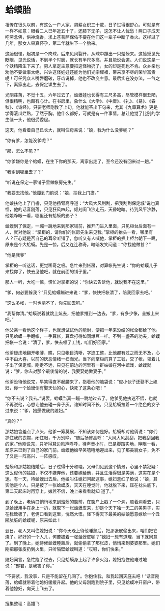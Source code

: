 # 蛤蟆胎

相传在很久以前，有这么一户人家，男耕女织三十載，日子过得很舒心。可就是有一样不如意：眼看二人已年近五十了，还膝下无子，这怎不让人忧愁！两口子成天吃斋念佛，供神烧香，求上苍菩萨保佑不要在他们这一辈子中断了香火。这样过了几年，那女人果真怀孕，第二年就生下一个胎来。

这胎很怪，起初是一个肉球，后来见风裂开，从球中蹦出一只蛤蟆来。这蛤蟆见光眨眼，见光说话，不到半个时辰，就长有半尺多高，并且能说会道。人们说这是一个妖精降生下来了。男人拿定主意要把这怪物扔了，女的却是死也不肯。众乡亲也劝他不要做事太绝，兴许这怪娃娃还能为他们光宗耀祖，带来享不尽的荣华富贵呢！可任凭众人嘴唇磨破，牙齿说掉，他也不改变主意。最后实在没办法，一气之下，离家出走，去保定谋生去了。

光阴荏苒，不觉十五，六年过去了。蛤蟆娃也长得有三尺多高，尽管模样很丑陋，但很精明，也颇有心计。在书房里，象什么《大学》、《中庸》、《礼》、《易》、《春秋》、《诗经》，只要老师刚教了上句，他就能答出下句来，尤其《九章算术》更是学得滚瓜烂熟，了然于胸。他什么都好，可就是有一件事情，总让他觉了比别的学生低一头，他很受委屈。

这天，他看着自己已长大，就叫住母亲说：“娘，我为什么没爹呢？”

“你有爹，怎能没爹呢？”

“那，怎么不见？”

“你爹嫌你是个蛤蟆，在生下你的那天，离家出走了，至今还没有回来过一趟。”

“我爹到哪里去了？”

“听说在保定一家铺子里做帐房先生。”

“我要去找他。”他蹦到门前说：“娘，扶我上门擔。”

他娘扶他上了门檐，只见他扬臂高呼道：“大风大风刮刮，把我刮到保定城”说也真怪，他的话音刚落，只见狂风四起，倾刻间飞沙走石，天昏地暗。待到风平沙静，他娘睁眼一看，哪里还有蛤蟆的影子？

蛤蟆到了保定，一蹦一跳地来到那家铺前，推开门进入里面，只见柜台后面有一人，就对他说：“掌柜的，请你们的帐房先生来见我。”掌柜的抬头一看，哪里有人？正心疑是否自己的耳朵听错了，忽听又有人喊他，掌柜的扒上柜台朝下一瞧，原来是个大蛤蟆。先是一惊，后又连连称奇，暗暗发笑问道：“你找他做甚？”

“他是我爹”

掌柜的一听这话，更觉稀奇之极。急忙来到帐房，对算帐先生说：“你的蛤蟆儿子来找你了，快去见他吧，就在前面的铺子里。”

那人一听，大吃一惊，慌忙对掌柜的说：“你快去告诉他，就说我不在这里。”

“爹，何必要躲我？”只见蛤蟆蹦进来说：“爹，快快把帐清了，陪我回家去吧。”

“这么多帐，一时也清不了，你先回去吧。”

“我帮你清。”蛤蟆说着就跳上炕去，把他爹推到一边去。“爹，有多少怅，全搬上来吧。”

他父亲一看他这个样子，也就想试试他的能耐，便把一年来没结的帐全都给了他。只见蛤蟆一手翻帐，一手算帐，算盘打得如同爆豆一样。不到一盏茶的功夫，蛤蟆把帐一合说：“清了，爹，快去领了工钱，咱们好回家。”

他爹疑虑地翻开帐薄，瞧，只见帐目清晰，字迹工整，比他都有过之而无不及，心中不由大喜，以前的厌恶情绪一扫而光。当下向掌柜的算了工钱，交了帐，领着儿子出了保定城。刚走不远，只见在前边的河里有一群姑娘在河中嬉戏，蛤蟆就说：“爹，你去对那个最俊俏的说，我要娶她做妻子。”

他爹没待他说完，早笑得直不起腰来了，指着他的脑袋说：“俊小伙子还娶不上媳妇，你一个蛤蟆倒有娶天仙的心，快死了这条心吧！”

“你不去说？我去。”说罢，蛤蟆当真一蹦一跳地过去了。他爹见他执迷不悟，也就不再说他，心想让他去碰一鼻子灰。谁知时间不长，只见蛤蟆拉着一个绝色的女子过来说：“爹，她愿做我的媳妇。”

“真的？”

那姑娘含羞点了点头，他爹一筹莫展，不知该如何是好。蛤蟆却对他俩说：“你们抓住我的衣襟，闭住眼，千万别睁。“随后扬臂高呼：“大风大风刮刮，把我刮回我的家。”他刚说完，只听得耳边风声呼呼，待声音小时，已是脚踏实地，睁眼一看，却原来已到了自己的家门前。蛤蟆他娘早笑嘻嘻地迎出来，见了那美貌女子，免不了又是一阵高兴，一阵感叹。

蛤蟆和那姑娘结婚后，日子过得十分和睦。父母们见到这个情景，心里不禁犯疑：这么俊俏的姑娘，不仅不嫌弃他，还要嫁给他，并且生活得很是美满，这实在是个迷。有一天，待蛤蟆出去后，他娘叫住媳妇问起这事，媳妇羞红了脸说：“娘，其实他是个人，只是披了一张蛤蟆皮，天天在睡觉时，他就脱下来，压在枕头底下，第二天起床时再穿上。娘若不信，晚上来看看就知
道了。”

到了晚上，老俩口悄悄地来到蛤蟆的窗前，在窗户上戳了一个洞，顺着洞看去，只见蛤蟆用手在身上一扒，就取下一张蛤蟆皮来，却是个天下独一无二的美男子，实在标致极了，老俩口看到这里，恍然大悟。怪下得天下最美的姑娘愿意嫁给一个丑陋肮脏的蛤蟆呢，原来如此！

翌日，老人又叫住媳妇说：“你今天晚上待他睡熟后，把那张皮偷出来，咱们把它烧了。好好的一个人儿，何苦披着一张蛤蟆皮呢？”媳妇一想有道理，当下就同意了。到了晚上，她侍候蛤蟆睡熟后，就偷偷拿了那张皮，悄悄来到婆婆那里。她们刚把那张皮扔到火里，只听隔壁蛤蟆叫道：“哎呀，你们快来。”

媳妇闻言，急忙跑了过去，只见蛤蟆身上起了许多火泡，媳妇抱住他难过地说：“郎君，是我害了你。”

“不要紧，我没事，只是不能留在几间了。你抱住我，和我起回天庭去吧！”话音刚落，蛤蟆就带着他媳妇缓缓升起。他的父母刚跑到院子里，只见蛤蟆冲开窗户，带着他媳妇，向天上飞去了。

---

搜集整理：高雄飞
